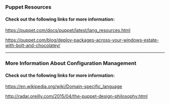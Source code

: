 ### Puppet Resources
#### Check out the following links for more information:

https://puppet.com/docs/puppet/latest/lang_resources.html

https://puppet.com/blog/deploy-packages-across-your-windows-estate-with-bolt-and-chocolatey/

----
### More Information About Configuration Management

#### Check out the following links for more information:

https://en.wikipedia.org/wiki/Domain-specific_language

http://radar.oreilly.com/2015/04/the-puppet-design-philosophy.html
